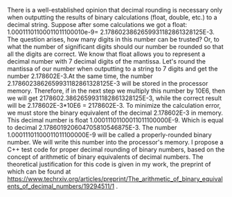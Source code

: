 
There is a well-established opinion that decimal rounding is necessary only when outputting the results of binary calculations (float, double, etc.) to a decimal string. Suppose after some calculations we got a float: 1.00011101100011011100010e-9= 2.1786023862659931182861328125E-3. The question arises, how many digits in this number can be trusted? Or, to what the number of significant digits should our number be rounded so that all the digits are correct. We know that float allows you to represent a decimal number with 7 decimal digits of the mantissa. Let's round the mantissa of our number when outputting to a string to 7 digits and get the number 2.178602E-3.At the same time, the number 2.1786023862659931182861328125E-3 will be stored in the processor memory.  Therefore, if in the next step we multiply this number by 10E6, then we will get 2178602.3862659931182861328125E-3, while the correct result will be 2.178602E-3*10E6 = 2178602E-3. To minimize the calculation error, we must store the binary equivalent of the decimal 2.178602E-3 in memory. This decimal number is float 1.00011101100011011100000E-9. Which is equal to decimal 2.178601920604705810546875E-3. The number 1.00011101100011011100000E-9 will be called a properly-rounded binary number. We will write this number into the processor's memory.
I propose a C++ test code for proper decimal rounding of binary numbers, based on the concept of arithmetic of binary equivalents of decimal numbers. The theoretical justification for this code is given in my work, the preprint of which can be found at https://www.techrxiv.org/articles/preprint/The_arithmetic_of_binary_equivalents_of_decimal_numbers/19294511/1 .
